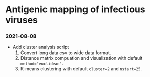 # Antigenic mapping of infectious viruses
### 2021-08-08
* Add cluster analysis script
  1. Convert long data csv to wide data format.
  2. Distance matrix compuation and visualization with default `method="euclidean"`.
  3. K-means clustering with default `cluster=2` and `nstart=25`.
